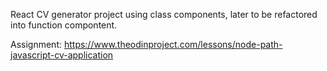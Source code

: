 React CV generator project using class components, later to be refactored into function compontent.

Assignment: https://www.theodinproject.com/lessons/node-path-javascript-cv-application